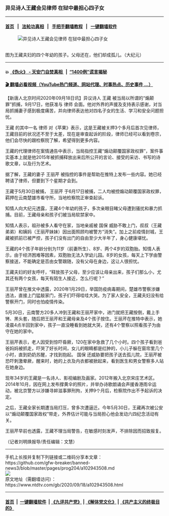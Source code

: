 ### 异见诗人王藏会见律师 在狱中最担心四子女
------------------------

#### [首页](https://github.com/gfw-breaker/banned-news3/blob/master/README.md) &nbsp;&nbsp;|&nbsp;&nbsp; [法轮功真相](https://github.com/begood0513/basic/blob/master/README.md)  &nbsp;&nbsp;|&nbsp;&nbsp; [手把手翻墙教程](https://github.com/gfw-breaker/guides/wiki)  &nbsp;&nbsp;|&nbsp;&nbsp; [一键翻墙软件](https://github.com/gfw-breaker/nogfw/blob/master/README.md)  



<div><div class="featured_image">
 <figure>
  <img alt="异见诗人王藏会见律师 在狱中最担心四子女" src="https://i.ntdtv.com/assets/uploads/2020/09/89-2-800x450.jpg"/>
 </figure><br/>
 <span class="caption">
  图为王藏夫妇的四个年幼的孩子。父母还在，他们却成孤儿。（大纪元）
 </span>
</div>
</div><hr/>

#### 💥 [《伪火》 - 天安门自焚真相 ](http://158.247.195.190:10000/videos/blog/weihuo.html)&nbsp; |&nbsp; [“1400例”谎言揭秘  ](http://158.247.195.190:10000/videos/blog/jiexi1400.html)

#### [ 🎬  翻墙必看视频（YouTube热门频道、网站代理、时事热点、历史事件 ...）](https://github.com/gfw-breaker/links/blob/master/banned.md)

<div><div class="post_content" itemprop="articleBody">
 <p>
  【新唐人北京时间2020年09月18日讯】异议诗人
  <ok href="https://www.ntdtv.com/gb/王藏.htm">
   王藏
  </ok>
  被当局以所谓的“煽颠罪”抓捕，9月17日，他获准与
  <ok href="https://www.ntdtv.com/gb/律师.htm">
   律师
  </ok>
  会面。他对外界的声援及支持表示感谢，对当局抓捕妻子感到极度痛苦，并向律师表达他对四名子女的生活、学习和安全问题担忧。
 </p>
 <p>
  <ok href="https://www.ntdtv.com/gb/王藏.htm">
   王藏
  </ok>
  的其中一名
  <ok href="https://www.ntdtv.com/gb/律师.htm">
   律师
  </ok>
  对《苹果》表示，这是王藏被关押3个多月后首次见律师，王藏目前的状况还不至于太差，现在是审查起诉的阶段，律师已经可以看到卷宗，他们会尽快的跟检察院了解，希望得到更多内容。
 </p>
 <p>
  王藏的代理律师在案情通告中表示，当局指控王藏“煽动颠覆国家政权罪”，案件事实基本上就是他2015年被抓捕释放出来后所公开的言论、接受的采访、书写的诗歌文章，以及行为艺术。
 </p>
 <p>
  据了解，王藏的妻子
  <ok href="https://www.ntdtv.com/gb/王丽芹.htm">
   王丽芹
  </ok>
  被指控的事件是帮助在推特上发布一些内容。她已经聘请了律师，但要到下个星期才会到。
 </p>
 <p>
  王藏于5月30日被捕，
  <ok href="https://www.ntdtv.com/gb/王丽芹.htm">
   王丽芹
  </ok>
  于6月17日被捕，二人均被控煽动颠覆国家政权罪，羁押在云南楚雄市看守所，当地检察院正审查起诉。
 </p>
 <p>
  知情人向大纪元透露，王藏4个年幼的孩子，多次亲眼目睹父母遭到骚扰和暴力抓捕。目前，王藏母亲和孩子们被当局软禁家中。
 </p>
 <p>
  知情人表示，祖孙被多人看守在家，当地亲戚被
  <ok href="https://www.ntdtv.com/gb/国保.htm">
   国保
  </ok>
  威胁不敢上门，叔叔（王藏弟弟）和姨妈（王丽芹妹妹）因出面照顾均被警方“消失”。加上之前疫情封城，王藏被抓前已被严控，孩子们没有出门的自由至少大半年了，身心健康堪忧。
 </p>
 <p>
  王藏的4个孩子年龄分别为11岁（前妻所生）、8岁、两个4岁的双胞胎。知情人表示，由于经济困难等因素，双胞胎无法入学幼儿园。8岁的女孩，每天上下学由警察接送，不能确定是否由女警跟随，没有父母在身边，这让人很担忧。
 </p>
 <p>
  王藏夫妇的好友呼吁，“释放孩子父母，至少应该让母亲出来，孩子们那么小，尤其还有两个女孩，每天有陌生人接近，怎么行呢？”
 </p>
 <p>
  王丽芹曾在推文中透露，2020年1月29日，举国防疫病毒期间，楚雄市警察涉嫌违法，直接上门猛敲家门，孩子们吓得哇哇大哭。为了家人安全，王藏夫妇没有给警察开门，同时也怕疫情传染。
 </p>
 <p>
  5月30日，云南警方20多人冲到王藏和王丽芹家中，进门就把王藏按倒，戴上手铐、黑头套，随后把王丽芹和王藏母亲及4个孩子按住。王丽芹在推特中表示，她凌晨4点半回到家中，孩子一直没睡看到她就大哭，还有4个警察以照看孩子为由守在她的家中。
 </p>
 <p>
  王丽芹表示，老人因受到惊吓昏厥，120在家中急救了几个小时。四个孩子看到爸爸妈妈被抓走，吓哭了好长时间，女儿的眼睛都是红肿的，小儿子躲在窗帘里几个小时，直到奶奶苏醒，才找到抱起。
  <ok href="https://www.ntdtv.com/gb/国保.htm">
   国保
  </ok>
  还威胁要把孩子送去孤儿院，王丽芹被恐吓刺激晕厥，醒来时，她的上衣及内衣都被掀起来，看到医生和男女警察多人站在她身边。
 </p>
 <p>
  现年34岁的王藏是一名诗人、影视编剧及画家。2012年搬入北京宋庄艺术区。2014年10月，因在网上发布撑黄伞的照片，并举办诗歌朗诵会声援香港雨伞运动，被北京警方以涉嫌寻衅滋事罪刑拘，关押9个月后，检察院作出不予起诉的决定。
 </p>
 <p>
  之后，王藏全家长期遭当局打压，曾多次遭逼迁。今年5月30日，王藏再次被公安以“煽动颠覆国家政权”带走，外界估计可能与当局担心他会发动六四纪念活动有关。
 </p>
 <p>
  王丽芹早前也透露，王藏不理当局警告，在敏感时刻发声，不排除因而招致报复。
 </p>
 <p>
  （记者刘明焕报导/责任编辑：文慧）
 </p>
 <div class="single_ad">
 </div>
</div>
</div>
<hr/>
手机上长按并复制下列链接或二维码分享本文章：<br/>
https://github.com/gfw-breaker/banned-news3/blob/master/pages/prog204/a102943508.md <br/>
<a href='https://github.com/gfw-breaker/banned-news3/blob/master/pages/prog204/a102943508.md'><img src='https://github.com/gfw-breaker/banned-news3/blob/master/pages/prog204/a102943508.md.png'/></a> <br/>
原文地址（需翻墙访问）：https://www.ntdtv.com/gb/2020/09/18/a102943508.html


------------------------
#### [首页](https://github.com/gfw-breaker/banned-news3/blob/master/README.md) &nbsp;|&nbsp; [一键翻墙软件](https://github.com/gfw-breaker/nogfw/blob/master/README.md) &nbsp;| [《九评共产党》](https://github.com/gfw-breaker/9ping.md/blob/master/README.md#九评之一评共产党是什么) | [《解体党文化》](https://github.com/gfw-breaker/jtdwh.md/blob/master/README.md) | [《共产主义的终极目的》](https://github.com/gfw-breaker/gczydzjmd.md/blob/master/README.md)


<img src='http://gfw-breaker.win/banned-news3/pages/prog204/a102943508.md' width='0px' height='0px'/>